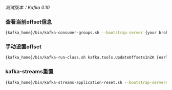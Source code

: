 _测试版本：Kafka 0.10_

### 查看当前offset信息
```sh
{kafka_home}/bin/kafka-consumer-groups.sh --bootstrap-server {your broker list} --group {your consumer group} --describe
```

### 手动设置offset
```sh
{kafka_home}/bin/kafka-run-class.sh kafka.tools.UpdateOffsetsInZK [earliest | latest] config/consumer.properties {your topic}
```

### kafka-streams重置
```sh
{kafka_home}/bin/kafka-streams-application-reset.sh --bootstrap-servers {your broker list} --zookeeper {your zookeeper} --application-id {app id}
```
